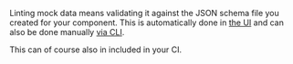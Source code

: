 Linting mock data means validating it against the JSON schema file you created for your component.
This is automatically done in [the UI](/the-ui) and can also be done manually [via CLI](/cli-commands/linting-mock-data/).

This can of course also in included in your CI.
